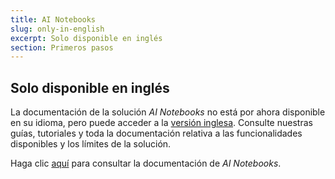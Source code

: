 ```yaml
---
title: AI Notebooks
slug: only-in-english
excerpt: Solo disponible en inglés
section: Primeros pasos
---
```


## Solo disponible en inglés

La documentación de la solución *AI Notebooks* no está por ahora disponible en su idioma, pero puede acceder a la [versión inglesa](https://docs.ovh.com/gb/en/publiccloud/ai/notebooks/). Consulte nuestras guías, tutoriales y toda la documentación relativa a las funcionalidades disponibles y los límites de la solución.

Haga clic [aquí](https://docs.ovh.com/gb/en/publiccloud/ai/notebooks/) para consultar la documentación de *AI Notebooks*.
